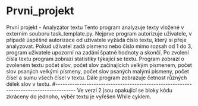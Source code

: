 # Prvni_projekt
První projekt - Analyzátor textu
Tento program analyzuje texty vložené v externím souboru task_template.py.
Nejprve program autorizuje uživatele, v případě úspěšné autorizace od uživatele vyžádá číslo textu, který si přeje analyzovat.
Pokud uživatel zadá písmeno nebo číslo mimo rozsah od 1 do 3, program uživatele upozorní na zadání špatné hodnoty a skončí.
Po zvolení čísla textu program zobrazí statistiky týkající se textu.
Program zobrazí o zvoleném textu počet slov, počet slov začínajících velkým písmenem, počet slov psaných velkými písmeny, počet slov psaných malými písmeny, počet čísel a sumu všech čísel v textu.
Dále program zobrazuje četnost různých délek slov v textu.
#--------------------------------------------------------------------------------------
Ve verzi 2 jsou opakující se bloky kódu zkráceny do jednoho, výběr textu je vyřešen While cyklem.
